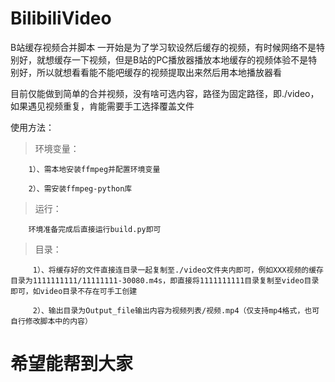 # BilibiliVideo
B站缓存视频合并脚本
一开始是为了学习软设然后缓存的视频，有时候网络不是特别好，就想缓存一下视频，但是B站的PC播放器播放本地缓存的视频体验不是特别好，所以就想看看能不能吧缓存的视频提取出来然后用本地播放器看  


目前仅能做到简单的合并视频，没有啥可选内容，路径为固定路径，即./video，如果遇见视频重复，肯能需要手工选择覆盖文件  

使用方法： 

>环境变量： 

        1）、需本地安装ffmpeg并配置环境变量 
  
        2）、需安装ffmpeg-python库 
  
>运行： 

        环境准备完成后直接运行build.py即可 
  
>目录： 

         1）、将缓存好的文件直接连目录一起复制至./video文件夹内即可，例如XXX视频的缓存目录为1111111111/11111111-30080.m4s，即直接将1111111111目录复制至video目录即可，如video目录不存在可手工创建 
  
         2）、输出目录为Output_file输出内容为视频列表/视频.mp4（仅支持mp4格式，也可自行修改脚本中的内容） 
  

希望能帮到大家
=
